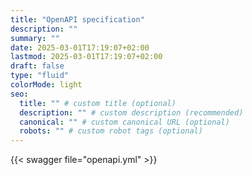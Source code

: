 ```yaml
---
title: "OpenAPI specification"
description: ""
summary: ""
date: 2025-03-01T17:19:07+02:00
lastmod: 2025-03-01T17:19:07+02:00
draft: false
type: "fluid"
colorMode: light
seo:
  title: "" # custom title (optional)
  description: "" # custom description (recommended)
  canonical: "" # custom canonical URL (optional)
  robots: "" # custom robot tags (optional)
---
```


{{< swagger file="openapi.yml"  >}}

